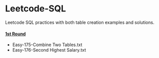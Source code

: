 # Leetcode-SQL
Leetcode SQL practices with both table creation examples and solutions.

#### [1st Round](1stRound)
- Easy-175-Combine Two Tables.txt
- Easy-176-Second Highest Salary.txt
